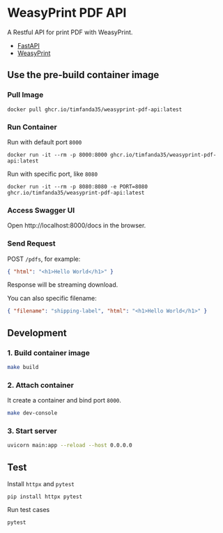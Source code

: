 # WeasyPrint PDF API

A Restful API for print PDF with WeasyPrint.

- [FastAPI](https://github.com/tiangolo/fastapi)
- [WeasyPrint](https://github.com/Kozea/WeasyPrint)

## Use the pre-build container image
### Pull Image

```
docker pull ghcr.io/timfanda35/weasyprint-pdf-api:latest
```

### Run Container

Run with default port `8000`

```
docker run -it --rm -p 8000:8000 ghcr.io/timfanda35/weasyprint-pdf-api:latest
```

Run with specific port, like `8080`

```
docker run -it --rm -p 8080:8080 -e PORT=8080 ghcr.io/timfanda35/weasyprint-pdf-api:latest
```

### Access Swagger UI

Open http://localhost:8000/docs in the browser.

### Send Request

POST `/pdfs`, for example:

```json
{ "html": "<h1>Hello World</h1>" }
```

Response will be streaming download.

You can also specific filename:

```json
{ "filename": "shipping-label", "html": "<h1>Hello World</h1>" }
```

## Development

### 1. Build container image

```bash
make build
```

### 2. Attach container

It create a container and bind port `8000`.

```bash
make dev-console
```

### 3. Start server

```bash
uvicorn main:app --reload --host 0.0.0.0
```

## Test

Install `httpx` and `pytest`

```
pip install httpx pytest
```

Run test cases

```
pytest
```